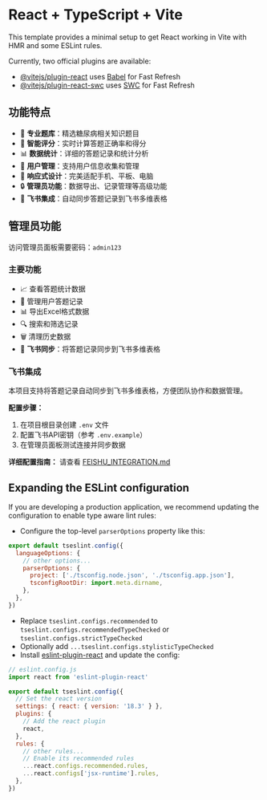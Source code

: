 # React + TypeScript + Vite

This template provides a minimal setup to get React working in Vite with HMR and some ESLint rules.

Currently, two official plugins are available:

- [@vitejs/plugin-react](https://github.com/vitejs/vite-plugin-react/blob/main/packages/plugin-react/README.md) uses [Babel](https://babeljs.io/) for Fast Refresh
- [@vitejs/plugin-react-swc](https://github.com/vitejs/vite-plugin-react-swc) uses [SWC](https://swc.rs/) for Fast Refresh

## 功能特点

- 📝 **专业题库**：精选糖尿病相关知识题目
- 🎯 **智能评分**：实时计算答题正确率和得分
- 📊 **数据统计**：详细的答题记录和统计分析
- 👥 **用户管理**：支持用户信息收集和管理
- 📱 **响应式设计**：完美适配手机、平板、电脑
- 🔒 **管理员功能**：数据导出、记录管理等高级功能
- 🚀 **飞书集成**：自动同步答题记录到飞书多维表格

## 管理员功能

访问管理员面板需要密码：`admin123`

### 主要功能
- 📈 查看答题统计数据
- 👥 管理用户答题记录
- 📊 导出Excel格式数据
- 🔍 搜索和筛选记录
- 🗑️ 清理历史数据
- 🚀 **飞书同步**：将答题记录同步到飞书多维表格

### 飞书集成

本项目支持将答题记录自动同步到飞书多维表格，方便团队协作和数据管理。

**配置步骤：**
1. 在项目根目录创建 `.env` 文件
2. 配置飞书API密钥（参考 `.env.example`）
3. 在管理员面板测试连接并同步数据

**详细配置指南：** 请查看 [FEISHU_INTEGRATION.md](./FEISHU_INTEGRATION.md)

## Expanding the ESLint configuration

If you are developing a production application, we recommend updating the configuration to enable type aware lint rules:

- Configure the top-level `parserOptions` property like this:

```js
export default tseslint.config({
  languageOptions: {
    // other options...
    parserOptions: {
      project: ['./tsconfig.node.json', './tsconfig.app.json'],
      tsconfigRootDir: import.meta.dirname,
    },
  },
})
```

- Replace `tseslint.configs.recommended` to `tseslint.configs.recommendedTypeChecked` or `tseslint.configs.strictTypeChecked`
- Optionally add `...tseslint.configs.stylisticTypeChecked`
- Install [eslint-plugin-react](https://github.com/jsx-eslint/eslint-plugin-react) and update the config:

```js
// eslint.config.js
import react from 'eslint-plugin-react'

export default tseslint.config({
  // Set the react version
  settings: { react: { version: '18.3' } },
  plugins: {
    // Add the react plugin
    react,
  },
  rules: {
    // other rules...
    // Enable its recommended rules
    ...react.configs.recommended.rules,
    ...react.configs['jsx-runtime'].rules,
  },
})
```
